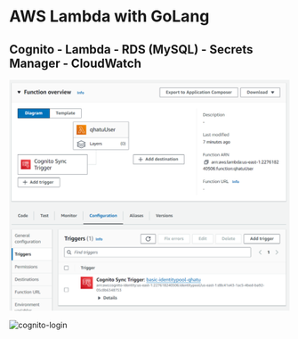 # AWS Lambda with GoLang

## Cognito - Lambda - RDS (MySQL) - Secrets Manager - CloudWatch



![lambda-triggered](./docs/lambda-triggered.png "Lambda Triggered")

![cognito-login](https://file+.vscode-resource.vscode-cdn.net/c%3A/Users/elias.jurado/go/src/github.com/eliasjurado/qhatu-user/docs/cognito-login.png "Cognito Login")
